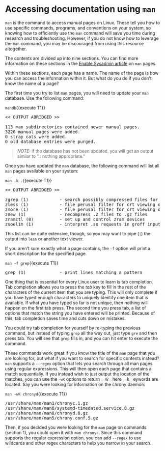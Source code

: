 # Accessing documentation using `man`

`man` is the command to access manual pages on Linux. These tell you how to
use specific commands, programs, and conventions on your system, so knowing
how to efficiently use the `man` command will save you time during research
and troubleshooting. However, if you do not know how to leverage the `man`
command, you may be discouraged from using this resource altogether.

The contents are divided up into nine sections. You can find more information
on these sections in the [Enable Sysadmin article](https://www.redhat.com/sysadmin/top-five-man-options) on `man` pages.

Within these sections, each page has a name. The name of the page is how you
can access the information within it. But what do you do if you don't know the
name of a page?

The first time you try to list `man` pages, you will need to update your `man`
database. Use the following command:

`mandb`{{execute T1}}

<pre class=file>
<< OUTPUT ABRIDGED >>

113 man subdirectories contained newer manual pages.
3220 manual pages were added.
0 stray cats were added.
0 old database entries were purged.
</pre>

>_NOTE:_ If the database has not been updated, you will get an output similar to
".: nothing appropriate."

Once you have updated the `man` database, the following command
will list all `man` pages available on your system:

`man -k .`{{execute T1}}

<pre class=file>
<< OUTPUT ABRIDGED >>

zgrep (1)            - search possibly compressed files for a regular expression
zless (1)            - file perusal filter for crt viewing of compressed text
zmore (1)            - file perusal filter for crt viewing of compressed text
znew (1)             - recompress .Z files to .gz files
zramctl (8)          - set up and control zram devices
zsoelim (1)          - interpret .so requests in groff input
</pre>

This list can be quite extensive, though, so you may want to pipe (`|`) the output
into `less` or another text viewer.

If you aren't sure exactly what a page contains, the `-f` option will
print a short description for the specified page.

`man -f grep`{{execute T1}}

<pre class=file>
grep (1)             - print lines matching a pattern
</pre>

One thing that is essential for every Linux user to learn
is tab completion. Tab completion allows you to press the _tab_ key
to fill in the rest of the characters of the current item that you
are typing. This will only complete if you have typed enough
characters to uniquely identify one item that is available. If what
you have typed so far is not unique, then nothing will happen on the
first tab press. The second time you press tab, a list of options that
match the string you have entered will be printed.
Because of this, tab completion saves time and cuts down on mistakes.

You could try tab completion for yourself by re-typing the previous command, but
instead of typing `grep` all the way out, just type `gre` and then press tab.
You will see that `grep` fills in, and you can hit enter to execute the command.

These commands work great if you know the title of the `man` page that you
are looking for, but what if you want to search for specific contents instead?
`man` supports a `--regex` option that lets you search through all man pages
using regular expressions. This will then open each page that contains a match
sequentially. If you instead wish to just output the location of the matches,
you can use the `-wK` options to return __w__here __k__eywords are
located. Say you were looking for information on the chrony daemon:

`man -wK chronyd`{{execute T1}}

<pre class=file>
/usr/share/man/man1/chronyc.1.gz
/usr/share/man/man8/systemd-timedated.service.8.gz
/usr/share/man/man8/chronyd.8.gz
/usr/share/man/man5/chrony.conf.5.gz
</pre>

Then, if you decided you were looking for the `man` page on commands (section 1),
you could open it with `man chronyc`. Since this command supports the regular
expression option, you can add `--regex` to use
wildcards and other regex characters to help you narrow in your search.
